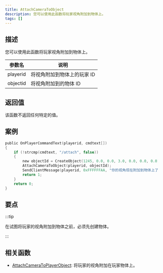 ```yaml
---
title: AttachCameraToObject
description: 您可以使用此函数将玩家视角附加到物体上。
tags: []
---
```


## 描述

您可以使用此函数将玩家视角附加到物体上。

| 参数名   | 说明                        |
| -------- | --------------------------- |
| playerid | 将视角附加到物体上的玩家 ID |
| objectid | 将视角附加到的物体 ID       |

## 返回值

该函数不返回任何特定的值。

## 案例

```c
public OnPlayerCommandText(playerid, cmdtext[])
{
    if (!strcmp(cmdtext, "/attach", false))
    {
        new objectId = CreateObject(1245, 0.0, 0.0, 3.0, 0.0, 0.0, 0.0);
        AttachCameraToObject(playerid, objectId);
        SendClientMessage(playerid, 0xFFFFFFAA, "你的视角现在附加到物体上了。");
        return 1;
    }
    return 0;
}
```

## 要点

:::tip

在试图将玩家的视角附加到物体之前，必须先创建物体。

:::

## 相关函数

- [AttachCameraToPlayerObject](AttachCameraToPlayerObject): 将玩家的视角附加在玩家物体上。

